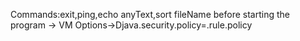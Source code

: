 Commands:exit,ping,echo anyText,sort fileName
before starting  the program -> VM Options->Djava.security.policy=.rule.policy
